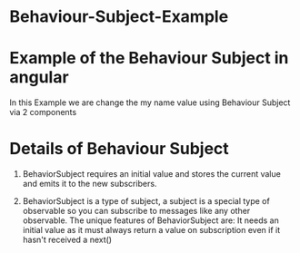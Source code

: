 # Behaviour-Subject-Example

# Example of the Behaviour Subject in angular

In this Example we are change the my name value using Behaviour Subject via 2 components

# Details of Behaviour Subject
1. BehaviorSubject requires an initial value and stores the current value and emits it to the new subscribers.

2. BehaviorSubject is a type of subject, a subject is a special type of observable so you can subscribe to messages like any other observable. The unique features of BehaviorSubject are: It needs an initial value as it must always return a value on subscription even if it hasn't received a next()
